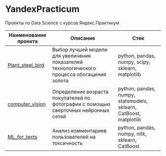 # YandexPracticum
Проекты по Data Science с курсов Яндекс.Практикум

| Наименование проекта                | Описание                                                     | Стек                                                         |
| ------------------------------------------------------------ | ------------------------------------------------------------ | ------------------------------------------------------------ |
| [Plant_steel_bird](https://github.com/SergeyYasinetskiy/YandexPracticum/tree/main/Plant_steel_bird) | Выбор лучшей модели для увеличения показателей технологического процесса обогащения золота | python, pandas, numpy, scipy, sklearn, matplotlib       |
| [computer_vision](https://github.com/SergeyYasinetskiy/YandexPracticum/tree/main/computer_vision) | Определение возраста покупателей по фотографии с помощью сверточных нейронных сетей | python, pandas, numpy, statsmodels, sklearn, CatBoost, matplotlib |
| [ML_for_texts](https://github.com/SergeyYasinetskiy/YandexPracticum/tree/main/ML_for_texts) | Анализ комментариев пользователей на токсичность | python, pandas, numpy, nltk, sklearn, CatBoost |
